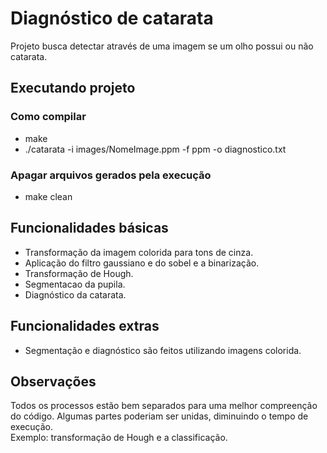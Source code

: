 # Diagnóstico de catarata
Projeto busca detectar através de uma imagem se um olho possui ou não catarata. 

## Executando projeto
### Como compilar
 * make
 * ./catarata​ ​-i​ images/NomeImage.ppm​ -f​ ppm​ -o​​ diagnostico.txt 

### Apagar arquivos gerados pela execução
* make clean

## Funcionalidades básicas
* Transformação da imagem colorida para tons de cinza.
* Aplicação do filtro gaussiano e do sobel e a binarização.
* Transformação de Hough.
* Segmentacao da pupila.
* Diagnóstico da catarata.

## Funcionalidades extras
* Segmentação e diagnóstico são feitos utilizando imagens colorida. 

## Observações
Todos os processos estão bem separados para uma melhor compreenção do código.
Algumas partes poderiam ser unidas, diminuindo o tempo de execução.  
Exemplo: transformação de Hough e a classificação. 
